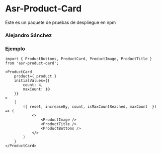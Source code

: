 # Asr-Product-Card

Este es un paquete de pruebas de despliegue en npm

### Alejandro Sánchez

### Ejemplo
```
import { ProductButtons, ProductCard, ProductImage, ProductTitle } from 'asr-product-card';
```

```
<ProductCard 
    product={ product } 
    initialValues={{
        count: 4,
        maxCount: 10
    }}
>
    {
        ({ reset, increaseBy, count, isMaxCountReached, maxCount  }) => (
            <>
                <ProductImage />
                <ProductTitle />
                <ProductButtons />
            </>
        )
    }
</ProductCard>
```